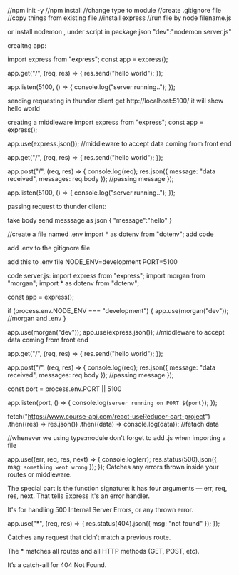 //npm init -y
//npm install
//change type to module
//create .gitignore file
//copy things from existing file
//install express
//run file by node filename.js

or install nodemon , under script in package json
"dev":"nodemon server.js"

creaitng app:

import express from "express";
const app = express();

app.get("/", (req, res) => {
res.send("hello world");
});

app.listen(5100, () => {
console.log("server running..");
});

sending requesting in thunder client
get http://localhost:5100/
it will show hello world

creating a middleware
import express from "express";
const app = express();

app.use(express.json()); //middleware to accept data coming from front end

app.get("/", (req, res) => {
res.send("hello world");
});

app.post("/", (req, res) => {
console.log(req);
res.json({ message: "data received", messages: req.body }); //passing message
});

app.listen(5100, () => {
console.log("server running..");
});

passing request to thunder client:

take body send messsage as json
{
"message":"hello"
}

//create a file named .env
import \* as dotenv from "dotenv"; add code

add .env to the gitignore file

add this to .env file
NODE_ENV=development
PORT=5100

code server.js:
import express from "express";
import morgan from "morgan";
import \* as dotenv from "dotenv";

const app = express();

if (process.env.NODE_ENV === "development") {
app.use(morgan("dev")); //morgan and .env
}

app.use(morgan("dev"));
app.use(express.json()); //middleware to accept data coming from front end

app.get("/", (req, res) => {
res.send("hello world");
});

app.post("/", (req, res) => {
console.log(req);
res.json({ message: "data received", messages: req.body }); //passing message
});

const port = process.env.PORT || 5100

app.listen(port, () => {
console.log(`server running on PORT ${port}`);
});

fetch("https://www.course-api.com/react-useReducer-cart-project")
.then((res) => res.json())
.then((data) => console.log(data)); //fetach data

//whenever we using type:module don't forget to add .js when importing a file

app.use((err, req, res, next) => {
console.log(err);
res.status(500).json({ msg: `something went wrong` });
});
Catches any errors thrown inside your routes or middleware.

The special part is the function signature: it has four arguments — err, req, res, next. That tells Express it's an error handler.

It's for handling 500 Internal Server Errors, or any thrown error.

app.use("\*", (req, res) => {
res.status(404).json({ msg: "not found" });
});

Catches any request that didn’t match a previous route.

The \* matches all routes and all HTTP methods (GET, POST, etc).

It’s a catch-all for 404 Not Found.
